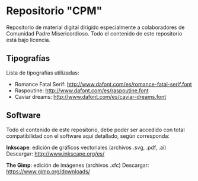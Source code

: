 # Repositorio "CPM"
Repositorio de material digital dirigido especialmente a colaboradores de Comunidad Padre Misericordioso.
Todo el contenido de este repositorio está bajo licencia.


## Tipografías
Lista de tipografías utilizadas:
+ Romance Fatal Serif: http://www.dafont.com/es/romance-fatal-serif.font
+ Raspoutine: http://www.dafont.com/es/raspoutine.font
+ Caviar dreams: http://www.dafont.com/es/caviar-dreams.font

## Software
Todo el contenido de este repositorio, debe poder ser accedido con total compatibilidad con el software aquí detallado, según corresponda:

**Inkscape**: edición de gráficos vectoriales (archivos .svg, .pdf, .ai)
Descargar: http://www.inkscape.org/es/

**The Gimp**: edición de imágenes (archivos .xfc)
Descargar: https://www.gimp.org/downloads/
